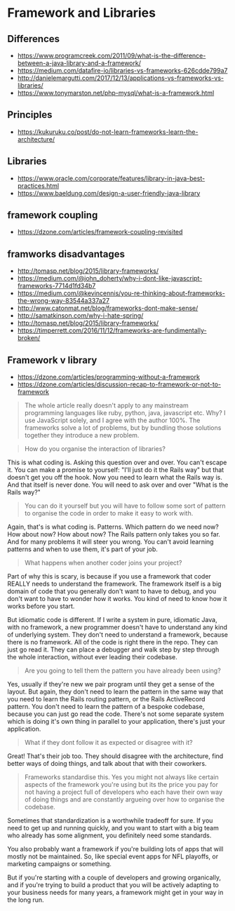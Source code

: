 # Framework and Libraries

## Differences

- https://www.programcreek.com/2011/09/what-is-the-difference-between-a-java-library-and-a-framework/
- https://medium.com/datafire-io/libraries-vs-frameworks-626cdde799a7
- http://danielemargutti.com/2017/12/13/applications-vs-frameworks-vs-libraries/
- https://www.tonymarston.net/php-mysql/what-is-a-framework.html

## Principles

- https://kukuruku.co/post/do-not-learn-frameworks-learn-the-architecture/

## Libraries

- https://www.oracle.com/corporate/features/library-in-java-best-practices.html
- https://www.baeldung.com/design-a-user-friendly-java-library

## framework coupling

- https://dzone.com/articles/framework-coupling-revisited

## framworks disadvantages

- http://tomasp.net/blog/2015/library-frameworks/
- https://medium.com/@john_doherty/why-i-dont-like-javascript-frameworks-7714d1fd34b7
- https://medium.com/@kevincennis/you-re-thinking-about-frameworks-the-wrong-way-83544a337a27
- http://www.catonmat.net/blog/frameworks-dont-make-sense/
- http://samatkinson.com/why-i-hate-spring/
- http://tomasp.net/blog/2015/library-frameworks/
- https://timperrett.com/2016/11/12/frameworks-are-fundimentally-broken/

## Framework v library

- https://dzone.com/articles/programming-without-a-framework
- https://dzone.com/articles/discussion-recap-to-framework-or-not-to-framework

> The whole article really doesn't apply to any mainstream programming languages like ruby, python, java, javascript etc.
Why? I use JavaScript solely, and I agree with the author 100%. The frameworks solve a lot of problems, but by bundling those solutions together they introduce a new problem.

> How do you organise the interaction of libraries?

This is what coding is. Asking this question over and over. You can't escape it. You can make a promise to yourself: "I'll just do it the Rails way" but that doesn't get you off the hook. Now you need to learn what the Rails way is. And that itself is never done. You will need to ask over and over "What is the Rails way?"

> You can do it yourself but you will have to follow some sort of pattern to organise the code in order to make it easy to work with.

Again, that's is what coding is. Patterns. Which pattern do we need now? How about now? How about now? The Rails pattern only takes you so far. And for many problems it will steer you wrong. You can't avoid learning patterns and when to use them, it's part of your job.

> What happens when another coder joins your project?

Part of why this is scary, is because if you use a framework that coder REALLY needs to understand the framework. The framework itself is a big domain of code that you generally don't want to have to debug, and you don't want to have to wonder how it works. You kind of need to know how it works before you start.

But idiomatic code is different. If I write a system in pure, idiomatic Java, with no framework, a new programmer doesn't have to understand any kind of underlying system. They don't need to understand a framework, because there is no framework. All of the code is right there in the repo. They can just go read it. They can place a debugger and walk step by step through the whole interaction, without ever leading their codebase.

> Are you going to tell them the pattern you have already been using?

Yes, usually if they're new we pair program until they get a sense of the layout. But again, they don't need to learn the pattern in the same way that you need to learn the Rails routing pattern, or the Rails ActiveRecord pattern. You don't need to learn the pattern of a bespoke codebase, because you can just go read the code. There's not some separate system which is doing it's own thing in parallel to your application, there's just your application.

> What if they dont follow it as expected or disagree with it?

Great! That's their job too. They should disagree with the architecture, find better ways of doing things, and talk about that with their coworkers.

> Frameworks standardise this. Yes you might not always like certain aspects of the framework you're using but its the price you pay for not having a project full of developers who each have their own way of doing things and are constantly argueing over how to organise the codebase.

Sometimes that standardization is a worthwhile tradeoff for sure. If you need to get up and running quickly, and you want to start with a big team who already has some alignment, you definitely need some standards.

You also probably want a framework if you're building lots of apps that will mostly not be maintained. So, like special event apps for NFL playoffs, or marketing campaigns or something.

But if you're starting with a couple of developers and growing organically, and if you're trying to build a product that you will be actively adapting to your business needs for many years, a framework might get in your way in the long run.
